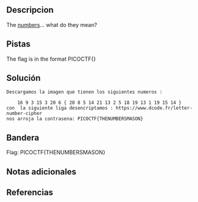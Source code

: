## Descripcion
 
The [numbers](https://jupiter.challenges.picoctf.org/static/f209a32253affb6f547a585649ba4fda/the_numbers.png)... what do they mean?


## Pistas

The flag is in the format PICOCTF{}

## Solución

```
Descargamos la imagen que tienen los siguientes numeros :

	16 9 3 15 3 20 6 { 20 8 5 14 21 13 2 5 18 19 13 1 19 15 14 }
con  la siguiente liga desencriptamos : https://www.dcode.fr/letter-number-cipher
nos arroja la contrasena: PICOCTF{THENUMBERSMASON}

```


## Bandera
Flag: PICOCTF{THENUMBERSMASON}


## Notas adicionales


## Referencias
